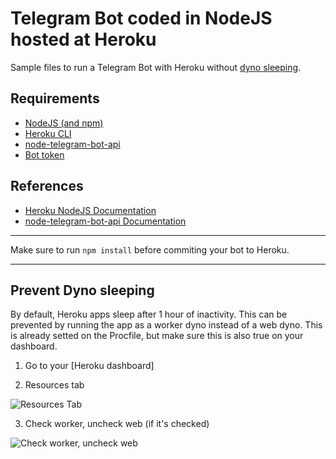 # Telegram Bot coded in NodeJS hosted at Heroku
Sample files to run a Telegram Bot with Heroku without [dyno sleeping](https://blog.heroku.com/app_sleeping_on_heroku).

## Requirements

* [NodeJS (and npm)](https://nodejs.org/en/)
* [Heroku CLI](https://devcenter.heroku.com/articles/heroku-cli)
* [node-telegram-bot-api](https://github.com/yagop/node-telegram-bot-api)
* [Bot token](https://web.telegram.org/#/im?p=@BotFather)

## References

* [Heroku NodeJS Documentation](https://devcenter.heroku.com/articles/getting-started-with-nodejs#introduction)
* [node-telegram-bot-api Documentation](https://github.com/yagop/node-telegram-bot-api/blob/master/doc/usage.md)

---

Make sure to run `npm install` before commiting your bot to Heroku.

---

## Prevent Dyno sleeping

By default, Heroku apps sleep after 1 hour of inactivity. This can be prevented by running the app as a worker dyno instead of a web dyno. This is already setted on the Procfile, but make sure this is also true on your dashboard.

1. Go to your [Heroku dashboard]

2. Resources tab

![Resources Tab](https://i.imgur.com/vFMtJnN.jpg)

3. Check worker, uncheck web (if it's checked)

![Check worker, uncheck web](https://i.imgur.com/LxpbJlN.jpg)
